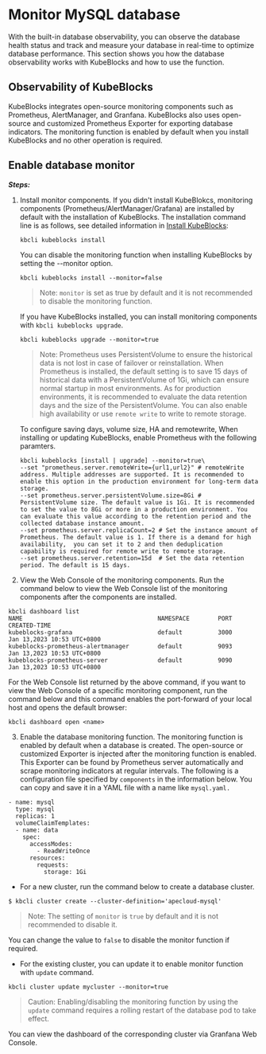 # Monitor MySQL database
With the built-in database observability, you can observe the database health status and track and measure your database in real-time to optimize database performance. This section shows you how the database observability works with KubeBlocks and how to use the function.
## Observability of KubeBlocks
KubeBlocks integrates open-source monitoring components such as Prometheus, AlertManager, and Granfana. KubeBlocks also uses open-source and customized Prometheus Exporter for exporting database indicators. The monitoring function is enabled by default when you install KubeBlocks and no other operation is required.
## Enable database monitor
***Steps:***
1. Install monitor components.
If you didn't install KubeBlokcs, monitoring components (Prometheus/AlertManager/Grafana) are installed by default with the installation of KubeBlocks. The installation command line is as follows, see detailed information in [Install KubeBlocks](link):
   ```
   kbcli kubeblocks install
   ```
    You can disable the monitoring function when installing KubeBlocks by setting the --monitor option. 
   ```
   kbcli kubeblocks install --monitor=false
   ```
    >Note: `monitor` is set as true by default and it is not recommended to disable the monitoring function.

   If you have KubeBlocks installed, you can install monitoring components with `kbcli kubeblocks upgrade`.
   ```
   kbcli kubeblocks upgrade --monitor=true
   ```

    >Note:
    >Prometheus uses PersistentVolume to ensure the historical data is not lost in case of failover or reinstallation. When Prometheus is installed, the default setting is to save 15 days of historical data with a PersistentVolume of 1Gi, which can ensure normal startup in most environments. As for production environments, it is recommended to evaluate the data retention days and the size of the PersistentVolume. You can also enable high availability or use `remote write` to write to remote storage. 
    
    To configure saving days, volume size, HA and remotewrite, When installing or updating KubeBlocks, enable Prometheus with the following paramters.
    ```
    kbcli kubeblocks [install | upgrade] --monitor=true\
    --set "prometheus.server.remoteWrite={url1,url2}" # remoteWrite address. Multiple addresses are supported. It is recommended to enable this option in the production environment for long-term data storage.
    --set prometheus.server.persistentVolume.size=8Gi # PersistentVolume size. The default value is 1Gi. It is recommended to set the value to 8Gi or more in a production environment. You can evaluate this value according to the retention period and the collected database instance amount.
    --set prometheus.server.replicaCount=2 # Set the instance amount of Prometheus. The default value is 1. If there is a demand for high availability,  you can set it to 2 and then deduplication capability is required for remote write to remote storage.
    --set prometheus.server.retention=15d  # Set the data retention period. The default is 15 days.
    ```
2. View the Web Console of the monitoring components.
Run the command below to view the Web Console list of the monitoring components after the components are installed.
  ```
  kbcli dashboard list
  NAME                                      NAMESPACE        PORT        CREATED-TIME
  kubeblocks-grafana                        default          3000        Jan 13,2023 10:53 UTC+0800
  kubeblocks-prometheus-alertmanager        default          9093        Jan 13,2023 10:53 UTC+0800
  kubeblocks-prometheus-server              default          9090        Jan 13,2023 10:53 UTC+0800
  ```
For the Web Console list returned by the above command, if you want to view the Web Console of a specific monitoring component, run the command below and this command enables the port-forward of your local host and opens the default browser:
```
kbcli dashboard open <name>
```
3. Enable the database monitoring function.
The monitoring function is enabled by default when a database is created. The open-source or customized Exporter is injected after the monitoring function is enabled. This Exporter can be found by Prometheus server automatically and scrape monitoring indicators at regular intervals. 
The following is a configuration file specified by `components` in the information below. You can copy and save it in a YAML file with a name like `mysql.yaml.`

```
- name: mysql
  type: mysql
  replicas: 1
  volumeClaimTemplates:
  - name: data
    spec:
      accessModes:
        - ReadWriteOnce
      resources:
        requests:
          storage: 1Gi
```

- For a new cluster, run the command below to create a database cluster.

```
$ kbcli cluster create --cluster-definition='apecloud-mysql'
```
   >Note:
   >The setting of `monitor` is `true` by default and it is not recommended to disable it. 

You can change the value to `false` to disable the monitor function if required.
- For the existing cluster, you can update it to enable monitor function with `update` command.

```
kbcli cluster update mycluster --monitor=true
```
>Caution:
> Enabling/disabling the monitoring function by using the `update` command requires a rolling restart of the database pod to take effect.

You can view the dashboard of the corresponding cluster via Granfana Web Console.